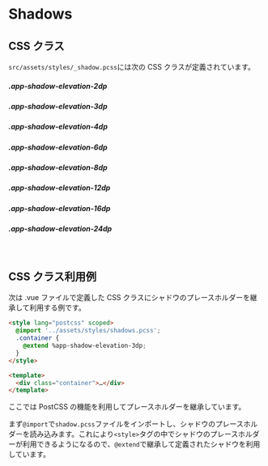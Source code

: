 # Shadows

## CSS クラス

`src/assets/styles/_shadow.pcss`には次の CSS クラスが定義されています。

##### .app-shadow-elevation-2dp

<div class="shadow-tag app-shadow-elevation-2dp"></div>

##### .app-shadow-elevation-3dp

<div class="shadow-tag app-shadow-elevation-3dp"></div>

##### .app-shadow-elevation-4dp

<div class="shadow-tag app-shadow-elevation-4dp"></div>

##### .app-shadow-elevation-6dp

<div class="shadow-tag app-shadow-elevation-6dp"></div>

##### .app-shadow-elevation-8dp

<div class="shadow-tag app-shadow-elevation-8dp"></div>

##### .app-shadow-elevation-12dp

<div class="shadow-tag app-shadow-elevation-12dp"></div>

##### .app-shadow-elevation-16dp

<div class="shadow-tag app-shadow-elevation-16dp"></div>

##### .app-shadow-elevation-24dp

<div class="shadow-tag app-shadow-elevation-24dp"></div>

<br>

## CSS クラス利用例

次は .vue ファイルで定義した CSS クラスにシャドウのプレースホルダーを継承して利用する例です。

```html
<style lang="postcss" scoped>
  @import '../assets/styles/shadows.pcss';
  .container {
    @extend %app-shadow-elevation-3dp;
  }
</style>

<template>
  <div class="container">…</div>
</template>
```

ここでは PostCSS の機能を利用してプレースホルダーを継承しています。

まず`@import`で`shadow.pcss`ファイルをインポートし、シャドウのプレースホルダーを読み込みます。これにより`<style>`タグの中でシャドウのプレースホルダーが利用できるようになるので、`@extend`で継承して定義されたシャドウを利用しています。

